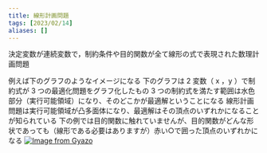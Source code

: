 ```yaml
---
title: 線形計画問題
tags: [2023/02/14]
aliases: []
---
```


決定変数が連続変数で，制約条件や目的関数が全て線形の式で表現された数理計画問題

例えば下のグラフのようなイメージになる
下のグラフは 2 変数（ x ，y ）で制約式が 3 つの最適化問題をグラフ化したもの
3 つの制約式を満たす範囲は水色部分（実行可能領域）になり、そのどこかが最適解ということになる
線形計画問題は実行可能領域が凸多面体になり、最適解はその頂点のいずれかになることが知られている
下の例では目的関数に触れていませんが、目的関数がどんな形状であっても（線形である必要はありますが）赤い○で囲った頂点のいずれかになる
[![Image from Gyazo](https://i.gyazo.com/9a620d7376d8a843f074b13228061c89.png)](https://gyazo.com/9a620d7376d8a843f074b13228061c89)